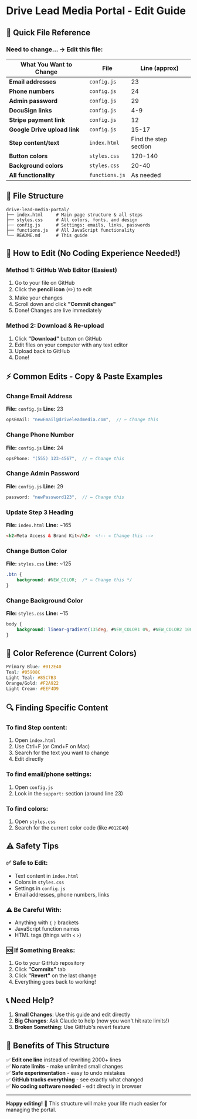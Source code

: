 # Drive Lead Media Portal - Edit Guide

## 🎯 Quick File Reference

### **Need to change...** → **Edit this file:**

| What You Want to Change | File | Line (approx) |
|-------------------------|------|---------------|
| **Email addresses** | `config.js` | 23 |
| **Phone numbers** | `config.js` | 24 |
| **Admin password** | `config.js` | 29 |
| **DocuSign links** | `config.js` | 4-9 |
| **Stripe payment link** | `config.js` | 12 |
| **Google Drive upload link** | `config.js` | 15-17 |
| **Step content/text** | `index.html` | Find the step section |
| **Button colors** | `styles.css` | 120-140 |
| **Background colors** | `styles.css` | 20-40 |
| **All functionality** | `functions.js` | As needed |

## 📂 File Structure

```
drive-lead-media-portal/
├── index.html     # Main page structure & all steps
├── styles.css     # All colors, fonts, and design  
├── config.js      # Settings: emails, links, passwords
├── functions.js   # All JavaScript functionality
└── README.md      # This guide
```

## 🚀 How to Edit (No Coding Experience Needed!)

### **Method 1: GitHub Web Editor (Easiest)**
1. Go to your file on GitHub
2. Click the **pencil icon** (✏️) to edit
3. Make your changes
4. Scroll down and click **"Commit changes"**
5. Done! Changes are live immediately

### **Method 2: Download & Re-upload**
1. Click **"Download"** button on GitHub
2. Edit files on your computer with any text editor
3. Upload back to GitHub
4. Done!

## ⚡ Common Edits - Copy & Paste Examples

### **Change Email Address**
**File:** `config.js` **Line:** 23
```javascript
opsEmail: "newEmail@driveleadmedia.com",  // ← Change this
```

### **Change Phone Number**
**File:** `config.js` **Line:** 24  
```javascript
opsPhone: "(555) 123-4567",  // ← Change this
```

### **Change Admin Password**
**File:** `config.js` **Line:** 29
```javascript
password: "newPassword123",  // ← Change this
```

### **Update Step 3 Heading**
**File:** `index.html` **Line:** ~165
```html
<h2>Meta Access & Brand Kit</h2>  <!-- ← Change this -->
```

### **Change Button Color**
**File:** `styles.css` **Line:** ~125
```css
.btn {
    background: #NEW_COLOR;  /* ← Change this */
}
```

### **Change Background Color**
**File:** `styles.css` **Line:** ~15
```css
body {
    background: linear-gradient(135deg, #NEW_COLOR1 0%, #NEW_COLOR2 100%);
}
```

## 🎨 Color Reference (Current Colors)

```css
Primary Blue: #012E40
Teal: #05908C  
Light Teal: #85C7B3
Orange/Gold: #F2A922
Light Cream: #EEF4D9
```

## 🔍 Finding Specific Content

### **To find Step content:**
1. Open `index.html`
2. Use Ctrl+F (or Cmd+F on Mac)
3. Search for the text you want to change
4. Edit directly

### **To find email/phone settings:**
1. Open `config.js`
2. Look in the `support:` section (around line 23)

### **To find colors:**
1. Open `styles.css`
2. Search for the current color code (like `#012E40`)

## ⚠️ Safety Tips

### **✅ Safe to Edit:**
- Text content in `index.html`
- Colors in `styles.css`
- Settings in `config.js`
- Email addresses, phone numbers, links

### **⚠️ Be Careful With:**
- Anything with `{` `}` brackets
- JavaScript function names
- HTML tags (things with `<` `>`)

### **🆘 If Something Breaks:**
1. Go to your GitHub repository
2. Click **"Commits"** tab
3. Click **"Revert"** on the last change
4. Everything goes back to working!

## 📞 Need Help?

1. **Small Changes**: Use this guide and edit directly
2. **Big Changes**: Ask Claude to help (now you won't hit rate limits!)
3. **Broken Something**: Use GitHub's revert feature

## 🎉 Benefits of This Structure

✅ **Edit one line** instead of rewriting 2000+ lines  
✅ **No rate limits** - make unlimited small changes  
✅ **Safe experimentation** - easy to undo mistakes  
✅ **GitHub tracks everything** - see exactly what changed  
✅ **No coding software needed** - edit directly in browser

---

**Happy editing!** 🚀 This structure will make your life much easier for managing the portal.
